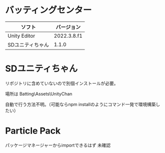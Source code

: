 # バッティングセンター
|ソフト|バージョン|
|--|--|
|Unity Editor|2022.3.8.f1|
|SDユニティちゃん|1.1.0|

# SDユニティちゃん
リポジトリに含めていないので別個インストールが必要。

場所は Batting\Assets\UnityChan

自動で行う方法不明。（可能ならnpm installのようにコマンド一発で環境構築したい）

# Particle Pack
パッケージマネージャーからimportできるはず
未確認
